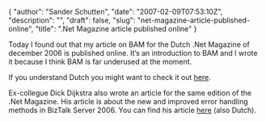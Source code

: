 {
  "author": "Sander Schutten",
  "date": "2007-02-09T07:53:10Z",
  "description": "",
  "draft": false,
  "slug": "net-magazine-article-published-online",
  "title": ".Net Magazine article published online"
}


Today I found out that my article on BAM for the Dutch .Net Magazine of december 2006 is published online. It’s an introduction to BAM and I wrote it because I think BAM is far underused at the moment.

If you understand Dutch you might want to check it out [here](http://download.microsoft.com/download/e/3/9/e3968dfc-2196-41eb-9134-bebf7ce62237/DNM15_p66-69_101.pdf).

 Ex-collegue Dick Dijkstra also wrote an article for the same edition of the .Net Magazine. His article is about the new and improved error handling methods in BizTalk Server 2006. You can find his article [here](http://download.microsoft.com/download/e/3/9/e3968dfc-2196-41eb-9134-bebf7ce62237/DNM15_p12-15_107.pdf) (also Dutch).

